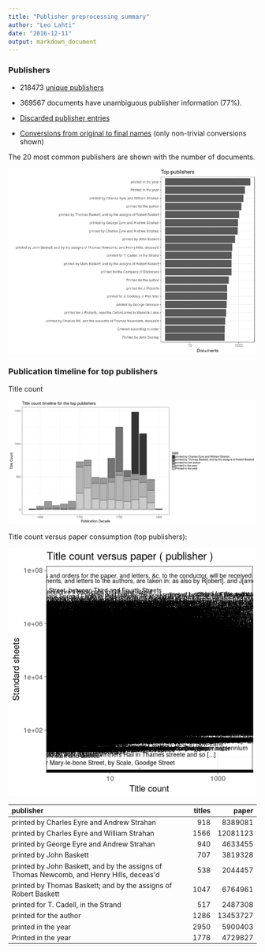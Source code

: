 ```yaml
---
title: "Publisher preprocessing summary"
author: "Leo Lahti"
date: "2016-12-11"
output: markdown_document
---
```



### Publishers

 * 218473 [unique publishers](output.tables/publisher_accepted.csv)

 * 369567 documents have unambiguous publisher information (77%). 

 * [Discarded publisher entries](output.tables/publisher_discarded.csv)

 * [Conversions from original to final names](output.tables/publisher_conversion_nontrivial.csv) (only non-trivial conversions shown)


The 20 most common publishers are shown with the number of documents. 

![plot of chunk summarypublisher2](figure/summarypublisher2-1.png)

### Publication timeline for top publishers

Title count

![plot of chunk summaryTop10pubtimeline](figure/summaryTop10pubtimeline-1.png)



Title count versus paper consumption (top publishers):

![plot of chunk publishertitlespapers](figure/publishertitlespapers-1.png)

|publisher                                                                                | titles|    paper|
|:----------------------------------------------------------------------------------------|------:|--------:|
|printed by Charles Eyre and Andrew Strahan                                               |    918|  8389081|
|printed by Charles Eyre and William Strahan                                              |   1566| 12081123|
|printed by George Eyre and Andrew Strahan                                                |    940|  4633455|
|printed by John Baskett                                                                  |    707|  3819328|
|printed by John Baskett, and by the assigns of Thomas Newcomb, and Henry Hills, deceas'd |    538|  2044457|
|printed by Thomas Baskett; and by the assigns of Robert Baskett                          |   1047|  6764961|
|printed for T. Cadell, in the Strand                                                     |    517|  2487308|
|printed for the author                                                                   |   1286| 13453727|
|printed in the year                                                                      |   2950|  5900403|
|Printed in the year                                                                      |   1778|  4729827|


